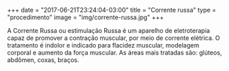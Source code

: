 +++
date = "2017-06-21T23:24:04-03:00"
title = "Corrente russa"
type = "procedimento"
image = "img/corrente-russa.jpg"
+++

A Corrente Russa ou estimulação Russa é um aparelho de eletroterapia capaz de promover a contração muscular, por meio de corrente elétrica.
O tratamento é indolor e indicado para flacidez muscular, modelagem corporal e aumento da força muscular. As áreas mais tratadas são: glúteos, abdômen, coxas, braços.
